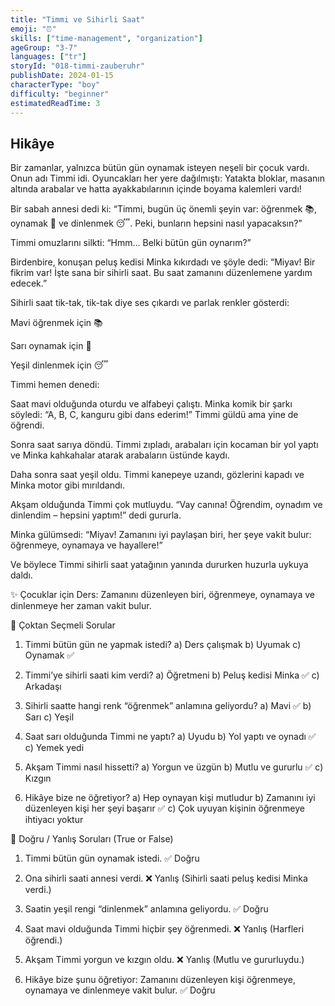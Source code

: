 ```yaml
---
title: "Timmi ve Sihirli Saat"
emoji: "⏰"
skills: ["time-management", "organization"]
ageGroup: "3-7"
languages: ["tr"]
storyId: "018-timmi-zauberuhr"
publishDate: 2024-01-15
characterType: "boy"
difficulty: "beginner"
estimatedReadTime: 3
---
```


## Hikâye


Bir zamanlar, yalnızca bütün gün oynamak isteyen neşeli bir çocuk vardı. Onun adı Timmi idi.
Oyuncakları her yere dağılmıştı: Yatakta bloklar, masanın altında arabalar ve hatta ayakkabılarının içinde boyama kalemleri vardı!

Bir sabah annesi dedi ki:
“Timmi, bugün üç önemli şeyin var: öğrenmek 📚, oynamak 🎲 ve dinlenmek 😴. Peki, bunların hepsini nasıl yapacaksın?”

Timmi omuzlarını silkti:
“Hmm… Belki bütün gün oynarım?”

Birdenbire, konuşan peluş kedisi Minka kıkırdadı ve şöyle dedi:
“Miyav! Bir fikrim var! İşte sana bir sihirli saat. Bu saat zamanını düzenlemene yardım edecek.”

Sihirli saat tik-tak, tik-tak diye ses çıkardı ve parlak renkler gösterdi:

Mavi öğrenmek için 📚

Sarı oynamak için 🎲

Yeşil dinlenmek için 😴

Timmi hemen denedi:

Saat mavi olduğunda oturdu ve alfabeyi çalıştı. Minka komik bir şarkı söyledi: “A, B, C, kanguru gibi dans ederim!” Timmi güldü ama yine de öğrendi.

Sonra saat sarıya döndü. Timmi zıpladı, arabaları için kocaman bir yol yaptı ve Minka kahkahalar atarak arabaların üstünde kaydı.

Daha sonra saat yeşil oldu. Timmi kanepeye uzandı, gözlerini kapadı ve Minka motor gibi mırıldandı.

Akşam olduğunda Timmi çok mutluydu.
“Vay canına! Öğrendim, oynadım ve dinlendim – hepsini yaptım!” dedi gururla.

Minka gülümsedi:
“Miyav! Zamanını iyi paylaşan biri, her şeye vakit bulur: öğrenmeye, oynamaya ve hayallere!”

Ve böylece Timmi sihirli saat yatağının yanında dururken huzurla uykuya daldı.

✨ Çocuklar için Ders:
Zamanını düzenleyen biri, öğrenmeye, oynamaya ve dinlenmeye her zaman vakit bulur.

📝 Çoktan Seçmeli Sorular 

1. Timmi bütün gün ne yapmak istedi?
a) Ders çalışmak
b) Uyumak
c) Oynamak ✅

2. Timmi’ye sihirli saati kim verdi?
a) Öğretmeni
b) Peluş kedisi Minka ✅
c) Arkadaşı

3. Sihirli saatte hangi renk “öğrenmek” anlamına geliyordu?
a) Mavi ✅
b) Sarı
c) Yeşil

4. Saat sarı olduğunda Timmi ne yaptı?
a) Uyudu
b) Yol yaptı ve oynadı ✅
c) Yemek yedi

5. Akşam Timmi nasıl hissetti?
a) Yorgun ve üzgün
b) Mutlu ve gururlu ✅
c) Kızgın

6. Hikâye bize ne öğretiyor?
a) Hep oynayan kişi mutludur
b) Zamanını iyi düzenleyen kişi her şeyi başarır ✅
c) Çok uyuyan kişinin öğrenmeye ihtiyacı yoktur

📝 Doğru / Yanlış Soruları (True or False)

1. Timmi bütün gün oynamak istedi.
✅ Doğru

2. Ona sihirli saati annesi verdi.
❌ Yanlış (Sihirli saati peluş kedisi Minka verdi.)

3. Saatin yeşil rengi “dinlenmek” anlamına geliyordu.
✅ Doğru

4. Saat mavi olduğunda Timmi hiçbir şey öğrenmedi.
❌ Yanlış (Harfleri öğrendi.)

5. Akşam Timmi yorgun ve kızgın oldu.
❌ Yanlış (Mutlu ve gururluydu.)

6. Hikâye bize şunu öğretiyor: Zamanını düzenleyen kişi öğrenmeye, oynamaya ve dinlenmeye vakit bulur.
✅ Doğru
